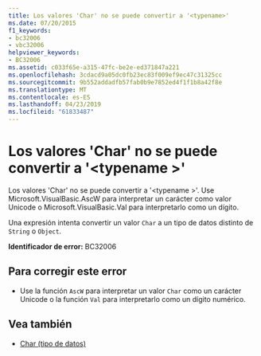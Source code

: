 ```yaml
---
title: Los valores 'Char' no se puede convertir a '<typename>'
ms.date: 07/20/2015
f1_keywords:
- bc32006
- vbc32006
helpviewer_keywords:
- BC32006
ms.assetid: c033f65e-a315-47fc-be2e-ed371847a221
ms.openlocfilehash: 3cdacd9a05dc0fb23ec83f009ef9ec47c31325cc
ms.sourcegitcommit: 9b552addadfb57fab0b9e7852ed4f1f1b8a42f8e
ms.translationtype: MT
ms.contentlocale: es-ES
ms.lasthandoff: 04/23/2019
ms.locfileid: "61833487"
---
```

# <a name="char-values-cannot-be-converted-to-typename"></a>Los valores 'Char' no se puede convertir a '\<typename >'
Los valores 'Char' no se puede convertir a '\<typename >'. Use Microsoft.VisualBasic.AscW para interpretar un carácter como valor Unicode o Microsoft.VisualBasic.Val para interpretarlo como un dígito.  
  
 Una expresión intenta convertir un valor `Char` a un tipo de datos distinto de `String` o `Object`.  
  
 **Identificador de error:** BC32006  
  
## <a name="to-correct-this-error"></a>Para corregir este error  
  
-   Use la función `AscW` para interpretar un valor `Char` como un carácter Unicode o la función `Val` para interpretarlo como un dígito numérico.  
  
## <a name="see-also"></a>Vea también

- [Char (tipo de datos)](../../visual-basic/language-reference/data-types/char-data-type.md)
